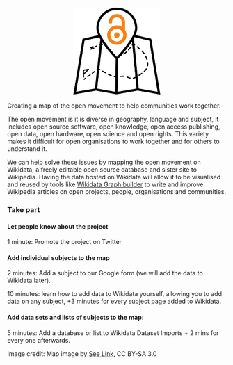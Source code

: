<p align="center">
  <img height="200" src="/logo.png">
</p>

Creating a map of the open movement to help communities work together. 

The open movement is it is diverse in geography, language and subject, it includes open source software, open knowledge, open access publishing, open data, open hardware, open science and open rights. This variety makes it difficult for open organisations to work together and for others to understand it. 

We can help solve these issues by mapping the open movement on Wikidata, a freely editable open source database and sister site to Wikipedia. Having the data hosted on Wikidata will allow it to be visualised and reused by tools like [Wikidata Graph  builder](https://angryloki.github.io/wikidata-graph-builder/) to write and improve Wikipedia articles on open projects, people, organisations and communities. 

<h3>Take part</h3>

<h4>Let people know about the project</h4>
1 minute: Promote the project on Twitter

<h4>Add individual subjects to the map</h4>
2 minutes: Add a subject to our Google form (we will add the data to Wikidata later).

10 minutes: learn how to add data to Wikidata yourself, allowing you to add data on any subject, +3 minutes for every subject page added to Wikidata.

<h4>Add data sets and lists of subjects to the map:</h4>
5 minutes: Add a database or list to Wikidata Dataset Imports + 2 mins for every one afterwards.




Image credit: Map image by [See Link](https://thenounproject.com/term/map/658110/), CC BY-SA 3.0
